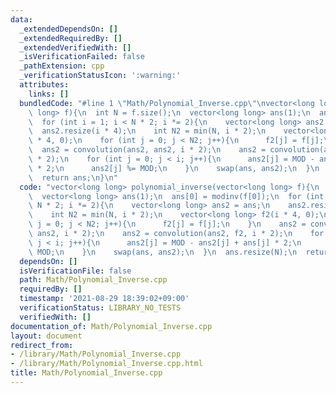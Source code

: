 ```yaml
---
data:
  _extendedDependsOn: []
  _extendedRequiredBy: []
  _extendedVerifiedWith: []
  _isVerificationFailed: false
  _pathExtension: cpp
  _verificationStatusIcon: ':warning:'
  attributes:
    links: []
  bundledCode: "#line 1 \"Math/Polynomial_Inverse.cpp\"\nvector<long long> polynomial_inverse(vector<long\
    \ long> f){\n  int N = f.size();\n  vector<long long> ans(1);\n  ans[0] = modinv(f[0]);\n\
    \  for (int i = 1; i < N * 2; i *= 2){\n    vector<long long> ans2 = ans;\n  \
    \  ans2.resize(i * 4);\n    int N2 = min(N, i * 2);\n    vector<long long> f2(i\
    \ * 4, 0);\n    for (int j = 0; j < N2; j++){\n      f2[j] = f[j];\n    }\n  \
    \  ans2 = convolution(ans2, ans2, i * 2);\n    ans2 = convolution(ans2, f2, i\
    \ * 2);\n    for (int j = 0; j < i; j++){\n      ans2[j] = MOD - ans2[j] + ans[j]\
    \ * 2;\n      ans2[j] %= MOD;\n    }\n    swap(ans, ans2);\n  }\n  ans.resize(N);\n\
    \  return ans;\n}\n"
  code: "vector<long long> polynomial_inverse(vector<long long> f){\n  int N = f.size();\n\
    \  vector<long long> ans(1);\n  ans[0] = modinv(f[0]);\n  for (int i = 1; i <\
    \ N * 2; i *= 2){\n    vector<long long> ans2 = ans;\n    ans2.resize(i * 4);\n\
    \    int N2 = min(N, i * 2);\n    vector<long long> f2(i * 4, 0);\n    for (int\
    \ j = 0; j < N2; j++){\n      f2[j] = f[j];\n    }\n    ans2 = convolution(ans2,\
    \ ans2, i * 2);\n    ans2 = convolution(ans2, f2, i * 2);\n    for (int j = 0;\
    \ j < i; j++){\n      ans2[j] = MOD - ans2[j] + ans[j] * 2;\n      ans2[j] %=\
    \ MOD;\n    }\n    swap(ans, ans2);\n  }\n  ans.resize(N);\n  return ans;\n}\n"
  dependsOn: []
  isVerificationFile: false
  path: Math/Polynomial_Inverse.cpp
  requiredBy: []
  timestamp: '2021-08-29 18:39:02+09:00'
  verificationStatus: LIBRARY_NO_TESTS
  verifiedWith: []
documentation_of: Math/Polynomial_Inverse.cpp
layout: document
redirect_from:
- /library/Math/Polynomial_Inverse.cpp
- /library/Math/Polynomial_Inverse.cpp.html
title: Math/Polynomial_Inverse.cpp
---
```

